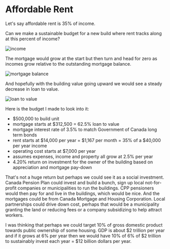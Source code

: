 # Affordable Rent

Let's say affordable rent is 35% of income.

Can we make a sustainable budget for a new build where rent tracks along at this percent of income?

![income](https://docs.google.com/spreadsheets/d/e/2PACX-1vRrVFdhQ-jn5wI6SqEH4oUlDnHLHs0zl3juy9Z9opCMDl9ED1ie74WGIMwZAmFwVdL4xvUGfWK_cwJ8/pubchart?oid=800907329&format=image)

The mortgage would grow at the start but then turn and head for zero as incomes grow relative to the outstanding mortgage balance.

![mortgage balance](https://docs.google.com/spreadsheets/d/e/2PACX-1vRrVFdhQ-jn5wI6SqEH4oUlDnHLHs0zl3juy9Z9opCMDl9ED1ie74WGIMwZAmFwVdL4xvUGfWK_cwJ8/pubchart?oid=78477379&format=image)

And hopefully with the building value going upward we would see a steady decrease in loan to value.

![loan to value](https://docs.google.com/spreadsheets/d/e/2PACX-1vRrVFdhQ-jn5wI6SqEH4oUlDnHLHs0zl3juy9Z9opCMDl9ED1ie74WGIMwZAmFwVdL4xvUGfWK_cwJ8/pubchart?oid=1060082768&format=image)

Here is the budget I made to look into it:
- $500,000 to build unit
- mortgage starts at $312,500 = 62.5% loan to value
- mortgage interest rate of 3.5% to match Government of Canada long term bonds
- rent starts at $14,000 per year = $1,167 per month = 35% of a $40,000 per year income
- operating cost starts at $7,000 per year
- assumes expenses, income and property all grow at 2.5% per year
- 4.20% return on investment for the owner of the building based on appreciation and mortgage pay-down

That's not a huge return but perhaps we could see it as a social investment. Canada Pension Plan could invest and build a bunch, sign up local not-for-profit companies or municipalities to run the buildings. CPP pensioners would then pay for and live in the buildings, which would be nice. And the mortgages could be from Canada Mortgage and Housing Corporation. Local partnerships could drive down cost, perhaps that would be a municipality granting the land or reducing fees or a company subsidizing to help attract workers.

I was thinking that perhaps we could target 10% of gross domestic product towards public ownership of some housing. GDP is about $2 trillion per year and if it grows at 6% per year then we would have 10% of 6% of $2 trillion to sustainably invest each year = $12 billion dollars per year. 

